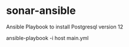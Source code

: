 # sonar-ansible
Ansible Playbook to install Postgresql version 12

ansible-playbook -i host main.yml 